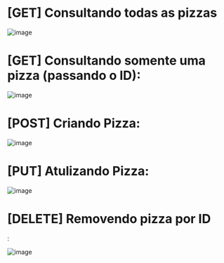 <h1>[GET] Consultando todas as pizzas  </h1>

![image](https://user-images.githubusercontent.com/65912363/199810081-f8139069-45f0-423e-b1ee-56a01e7eeee2.png)

<h1>[GET] Consultando somente uma pizza (passando o ID): </h1>

![image](https://user-images.githubusercontent.com/65912363/199810211-74947e2f-8988-4383-944b-9ffd60fd00b1.png)

<h1>[POST] Criando Pizza: </h1>

![image](https://user-images.githubusercontent.com/65912363/199813269-761356f6-ab5e-4a5a-9a1c-dc13fe6eed3e.png)

<h1>[PUT] Atulizando Pizza: </h1>

![image](https://user-images.githubusercontent.com/65912363/199811450-48ccbedd-12a1-4fa8-a837-f81262fbc3fe.png)

<h1> [DELETE] Removendo pizza por ID </h1>: 

![image](https://user-images.githubusercontent.com/65912363/199812850-94b3aa47-9796-456f-b064-912c7a1d026d.png)
